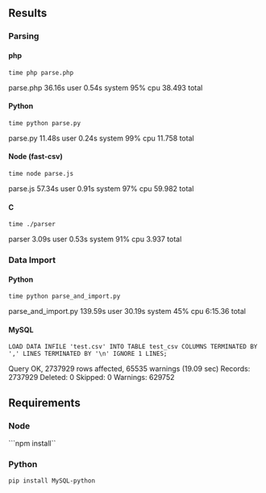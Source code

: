 ## Results

### Parsing

#### php 
```time php parse.php```

parse.php  36.16s user 0.54s system 95% cpu 38.493 total

#### Python
```time python parse.py```

parse.py  11.48s user 0.24s system 99% cpu 11.758 total

#### Node (fast-csv)
```time node parse.js```

parse.js  57.34s user 0.91s system 97% cpu 59.982 total

#### C
```time ./parser```

parser  3.09s user 0.53s system 91% cpu 3.937 total


### Data Import

#### Python
```time python parse_and_import.py```

parse_and_import.py  139.59s user 30.19s system 45% cpu 6:15.36 total

#### MySQL
```LOAD DATA INFILE 'test.csv' INTO TABLE test_csv COLUMNS TERMINATED BY ',' LINES TERMINATED BY '\n' IGNORE 1 LINES;```

Query OK, 2737929 rows affected, 65535 warnings (19.09 sec)
Records: 2737929  Deleted: 0  Skipped: 0  Warnings: 629752

## Requirements

### Node
```npm install``

### Python
```pip install MySQL-python```